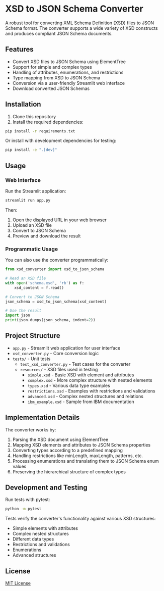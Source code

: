 # XSD to JSON Schema Converter

A robust tool for converting XML Schema Definition (XSD) files to JSON Schema format. The converter supports a wide variety of XSD constructs and produces compliant JSON Schema documents.

## Features

- Convert XSD files to JSON Schema using ElementTree
- Support for simple and complex types
- Handling of attributes, enumerations, and restrictions
- Type mapping from XSD to JSON Schema
- Conversion via a user-friendly Streamlit web interface
- Download converted JSON Schemas

## Installation

1. Clone this repository
2. Install the required dependencies:

```bash
pip install -r requirements.txt
```

Or install with development dependencies for testing:

```bash
pip install -e ".[dev]"
```

## Usage

### Web Interface

Run the Streamlit application:

```bash
streamlit run app.py
```

Then:
1. Open the displayed URL in your web browser
2. Upload an XSD file
3. Convert to JSON Schema
4. Preview and download the result

### Programmatic Usage

You can also use the converter programmatically:

```python
from xsd_converter import xsd_to_json_schema

# Read an XSD file
with open('schema.xsd', 'rb') as f:
    xsd_content = f.read()

# Convert to JSON Schema
json_schema = xsd_to_json_schema(xsd_content)

# Use the result
import json
print(json.dumps(json_schema, indent=2))
```

## Project Structure

- `app.py` - Streamlit web application for user interface
- `xsd_converter.py` - Core conversion logic
- `tests/` - Unit tests
  - `test_xsd_converter.py` - Test cases for the converter
  - `resources/` - XSD files used in testing
    - `simple.xsd` - Basic XSD with element and attributes
    - `complex.xsd` - More complex structure with nested elements
    - `types.xsd` - Various data type examples
    - `restrictions.xsd` - Examples with restrictions and validations
    - `advanced.xsd` - Complex nested structures and relations
    - `ibm_example.xsd` - Sample from IBM documentation

## Implementation Details

The converter works by:
1. Parsing the XSD document using ElementTree
2. Mapping XSD elements and attributes to JSON Schema properties
3. Converting types according to a predefined mapping
4. Handling restrictions like minLength, maxLength, patterns, etc.
5. Processing enumerations and translating them to JSON Schema enum values
6. Preserving the hierarchical structure of complex types

## Development and Testing

Run tests with pytest:

```bash
python -m pytest
```

Tests verify the converter's functionality against various XSD structures:
- Simple elements with attributes
- Complex nested structures
- Different data types
- Restrictions and validations
- Enumerations
- Advanced structures

## License

[MIT License](LICENSE)
